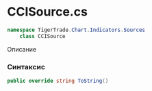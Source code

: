 
# CCISource.cs
```csharp
namespace TigerTrade.Chart.Indicators.Sources  
    class CCISource
```

Описание

### Синтаксис
```csharp
public override string ToString()
```
